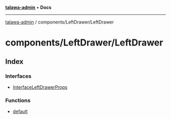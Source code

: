 [**talawa-admin**](../../../README.md) • **Docs**

***

[talawa-admin](../../../modules.md) / components/LeftDrawer/LeftDrawer

# components/LeftDrawer/LeftDrawer

## Index

### Interfaces

- [InterfaceLeftDrawerProps](interfaces/InterfaceLeftDrawerProps.md)

### Functions

- [default](functions/default.md)
